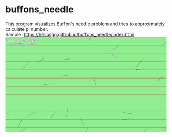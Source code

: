 # buffons_needle

This program visualizes Buffon's needle problem and tries to approximately calculate pi number.  
Sample: https://heliosgg.github.io/buffons_needle/index.html  
![alt text](https://raw.githubusercontent.com/heliosgg/buffons_needle/master/gif.gif)
